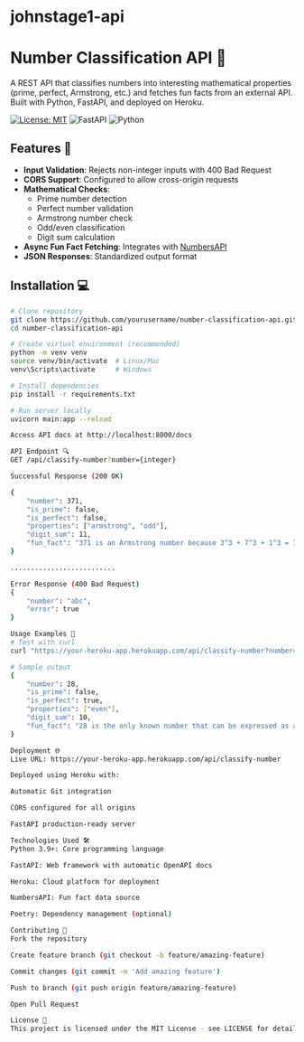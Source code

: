 # johnstage1-api

# Number Classification API 🌟

A REST API that classifies numbers into interesting mathematical properties (prime, perfect, Armstrong, etc.) and fetches fun facts from an external API. Built with Python, FastAPI, and deployed on Heroku.

[![License: MIT](https://img.shields.io/badge/License-MIT-yellow.svg)](https://opensource.org/licenses/MIT)
![FastAPI](https://img.shields.io/badge/FastAPI-005571?style=flat&logo=fastapi)
![Python](https://img.shields.io/badge/Python-3.9%2B-blue)

## Features 🚀
- **Input Validation**: Rejects non-integer inputs with 400 Bad Request
- **CORS Support**: Configured to allow cross-origin requests
- **Mathematical Checks**:
  - Prime number detection
  - Perfect number validation
  - Armstrong number check
  - Odd/even classification
  - Digit sum calculation
- **Async Fun Fact Fetching**: Integrates with [NumbersAPI](http://numbersapi.com)
- **JSON Responses**: Standardized output format

## Installation 💻
```bash
# Clone repository
git clone https://github.com/yourusername/number-classification-api.git
cd number-classification-api

# Create virtual environment (recommended)
python -m venv venv
source venv/bin/activate  # Linux/Mac
venv\Scripts\activate     # Windows

# Install dependencies
pip install -r requirements.txt

# Run server locally
uvicorn main:app --reload

Access API docs at http://localhost:8000/docs

API Endpoint 🔍
GET /api/classify-number?number={integer}

Successful Response (200 OK)

{
    "number": 371,
    "is_prime": false,
    "is_perfect": false,
    "properties": ["armstrong", "odd"],
    "digit_sum": 11,
    "fun_fact": "371 is an Armstrong number because 3^3 + 7^3 + 1^3 = 371"
}

..........................

Error Response (400 Bad Request)
{
    "number": "abc",
    "error": true
}

Usage Examples 📖
# Test with curl
curl "https://your-heroku-app.herokuapp.com/api/classify-number?number=28"

# Sample output
{
    "number": 28,
    "is_prime": false,
    "is_perfect": true,
    "properties": ["even"],
    "digit_sum": 10,
    "fun_fact": "28 is the only known number that can be expressed as a sum of the first 5 primes..."
}

Deployment 🌐
Live URL: https://your-heroku-app.herokuapp.com/api/classify-number

Deployed using Heroku with:

Automatic Git integration

CORS configured for all origins

FastAPI production-ready server

Technologies Used 🛠️
Python 3.9+: Core programming language

FastAPI: Web framework with automatic OpenAPI docs

Heroku: Cloud platform for deployment

NumbersAPI: Fun fact data source

Poetry: Dependency management (optional)

Contributing 🤝
Fork the repository

Create feature branch (git checkout -b feature/amazing-feature)

Commit changes (git commit -m 'Add amazing feature')

Push to branch (git push origin feature/amazing-feature)

Open Pull Request

License 📄
This project is licensed under the MIT License - see LICENSE for details.